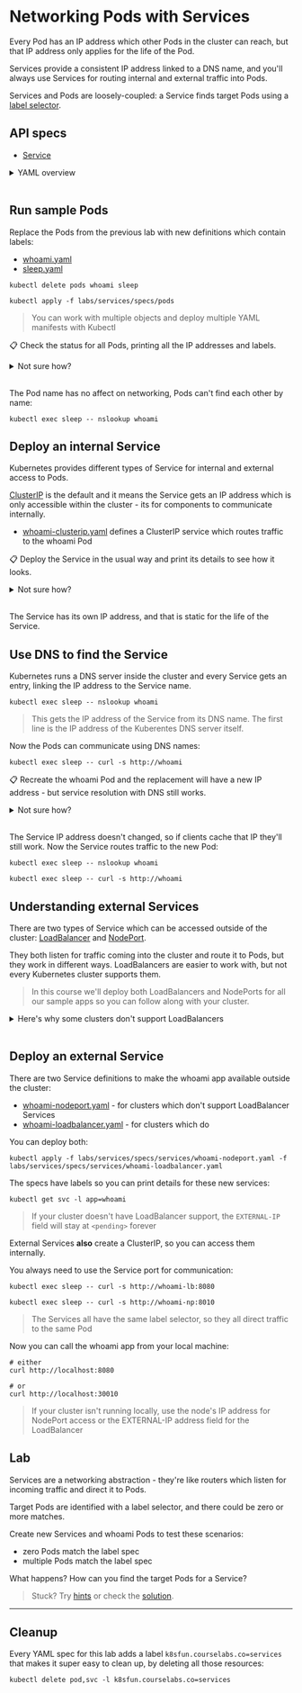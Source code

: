 # Networking Pods with Services

Every Pod has an IP address which other Pods in the cluster can reach, but that IP address only applies for the life of the Pod.

Services provide a consistent IP address linked to a DNS name, and you'll always use Services for routing internal and external traffic into Pods.

Services and Pods are loosely-coupled: a Service finds target Pods using a [label selector](https://kubernetes.io/docs/concepts/overview/working-with-objects/labels/).

## API specs

- [Service](https://kubernetes.io/docs/reference/generated/kubernetes-api/v1.20/#service-v1-core)

<details>
  <summary>YAML overview</summary>

Service definitions have the usual metadata. The spec needs to include the network ports and the label selector:

```
apiVersion: v1
kind: Service
metadata:
  name: whoami
spec:
  selector:
    app: whoami
  ports:
    - name: http
      port: 80
      targetPort: 80
```

The ports are where the Service listens, and the label selector can match zero to many Pods.

* `selector` - list of labels to find target Pods
* `ports` - list of ports to listen on
* `name` - port name within Kubernetes
* `port` - port the Service listens on
* `targetPort` - port on the Pod where traffic gets sent

## Pod YAML

Pods need to include matching labels to receive traffic from the Service.

Labels are specified in metadata:

```
apiVersion: v1
kind: Pod
metadata:
  name: whoami
  labels:
    app: whoami
spec:
  # ...
```

> Labels are abitrary key-value pairs. `app`, `component` and `version` are typically used for application Pods.

</details><br/>

## Run sample Pods

Replace the Pods from the previous lab with new definitions which contain labels:

* [whoami.yaml](specs/pods/whoami.yaml)
* [sleep.yaml](specs/pods/sleep.yaml)

```
kubectl delete pods whoami sleep

kubectl apply -f labs/services/specs/pods
```

> You can work with multiple objects and deploy multiple YAML manifests with Kubectl

📋 Check the status for all Pods, printing all the IP addresses and labels.

<details>
  <summary>Not sure how?</summary>

```
kubectl get pods -o wide --show-labels
```

</details><br/>

The Pod name has no affect on networking, Pods can't find each other by name:

```
kubectl exec sleep -- nslookup whoami
```

## Deploy an internal Service

Kubernetes provides different types of Service for internal and external access to Pods. 

[ClusterIP](https://kubernetes.io/docs/concepts/services-networking/connect-applications-service/) is the default and it means the Service gets an IP address which is only accessible within the cluster - its for components to communicate internally.

* [whoami-clusterip.yaml](specs/services/whoami-clusterip.yaml) defines a ClusterIP service which routes traffic to the whoami Pod

📋 Deploy the Service in the usual way and print its details to see how it looks.

<details>
  <summary>Not sure how?</summary>

```
kubectl apply -f labs/services/specs/services/whoami-clusterip.yaml
```

Print the details:

```
kubectl get service whoami

kubectl describe svc whoami
```

> The `get` and `describe` commands are the same for all objects; Services have the alias `svc`

</details><br/>

The Service has its own IP address, and that is static for the life of the Service.

## Use DNS to find the Service

Kubernetes runs a DNS server inside the cluster and every Service gets an entry, linking the IP address to the Service name.

```
kubectl exec sleep -- nslookup whoami
```

> This gets the IP address of the Service from its DNS name. The first line is the IP address of the Kuberentes DNS server itself.

Now the Pods can communicate using DNS names:

```
kubectl exec sleep -- curl -s http://whoami
```

📋 Recreate the whoami Pod and the replacement will have a new IP address - but service resolution with DNS still works. 

<details>
  <summary>Not sure how?</summary>

Check the current IP address then delete the Pod:

```
kubectl get pods -o wide -l app=whoami

kubectl delete pods -l app=whoami
```

> You can use label selectors in Kubectl too - labels are a powerful management tool

Create a replacement Pod and check its IP address:

```
kubectl apply -f labs/services/specs/pods

kubectl get pods -o wide -l app=whoami
```

</details><br/>

The Service IP address doesn't changed, so if clients cache that IP they'll still work. Now the Service routes traffic to the new Pod:

```
kubectl exec sleep -- nslookup whoami

kubectl exec sleep -- curl -s http://whoami
```

## Understanding external Services

There are two types of Service which can be accessed outside of the cluster: [LoadBalancer](https://kubernetes.io/docs/tasks/access-application-cluster/create-external-load-balancer/) and [NodePort](https://kubernetes.io/docs/concepts/services-networking/service/#nodeport).

They both listen for traffic coming into the cluster and route it to Pods, but they work in different ways. LoadBalancers are easier to work with, but not every Kubernetes cluster supports them.

> In this course we'll deploy both LoadBalancers and NodePorts for all our sample apps so you can follow along with your cluster.

<details>
  <summary>Here's why some clusters don't support LoadBalancers</summary>

- LoadBalancer Services integrate with the platform they're running on to get a real IP address. In a managed Kubernetes service in the cloud you'll get a unique public IP address for every Service, integrated with a cloud load balancer to direct traffic to your nodes. In Docker Desktop the IP address will be `localhost`; in k3s it will be a local network address.

- NodePorts don't need any external setup so they work in the same way on all Kubernetes clusters. Every node in the cluster listens on the specified port and forwards traffic to Pods. The external port number must be >= 30000 - a security feature so Kubernetes components don't need to run with elevated privileges on the node.

Platform | LoadBalancer | NodePort 
--- | --- | --- |
Docker Desktop | ✔ | ✔
K3s  | ✔ | ✔
AKS, EKS, GKE etc.  | ✔ | ✔
Kind | |  ✔
Minikube | |  ✔
Microk8s | |  ✔
Bare-metal | |  ✔

> If you don't have LoadBalancer support you can add it with [MetalLB](https://metallb.universe.tf/), but that's not in scope for this course :)

</details><br/>

## Deploy an external Service

There are two Service definitions to make the whoami app available outside the cluster:

* [whoami-nodeport.yaml](specs/services/whoami-nodeport.yaml) - for clusters which don't support LoadBalancer Services 
* [whoami-loadbalancer.yaml](specs/services/whoami-loadbalancer.yaml) - for clusters which do

You can deploy both:

```
kubectl apply -f labs/services/specs/services/whoami-nodeport.yaml -f labs/services/specs/services/whoami-loadbalancer.yaml
```

The specs have labels so you can print details for these new services:

```
kubectl get svc -l app=whoami
```

> If your cluster doesn't have LoadBalancer support, the `EXTERNAL-IP` field will stay at `<pending>` forever

External Services **also** create a ClusterIP, so you can access them internally. 

You always need to use the Service port for communication:

```
kubectl exec sleep -- curl -s http://whoami-lb:8080

kubectl exec sleep -- curl -s http://whoami-np:8010
```

> The Services all have the same label selector, so they all direct traffic to the same Pod

Now you can call the whoami app from your local machine:

```
# either
curl http://localhost:8080

# or
curl http://localhost:30010
```

> If your cluster isn't running locally, use the node's IP address for NodePort access or the EXTERNAL-IP address field for the LoadBalancer

## Lab

Services are a networking abstraction - they're like routers which listen for incoming traffic and direct it to Pods.

Target Pods are identified with a label selector, and there could be zero or more matches.

Create new Services and whoami Pods to test these scenarios:

* zero Pods match the label spec
* multiple Pods match the label spec

What happens? How can you find the target Pods for a Service?

> Stuck? Try [hints](hints.md) or check the [solution](solution.md).

___
## Cleanup

Every YAML spec for this lab adds a label `k8sfun.courselabs.co=services` that makes it super easy to clean up, by deleting all those resources:

```
kubectl delete pod,svc -l k8sfun.courselabs.co=services
```